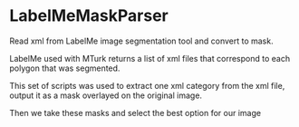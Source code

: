 # LabelMeMaskParser
Read xml from LabelMe image segmentation tool and convert to mask.

LabelMe used with MTurk returns a list of xml files that correspond to each polygon that was segmented. 

This set of scripts was used to extract one xml category from the xml file, output it as a mask overlayed on the original image. 

Then we take these masks and select the best option for our image 
